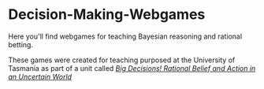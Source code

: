 # Decision-Making-Webgames 

Here you'll find webgames for teaching Bayesian reasoning and rational betting.

These games were created for teaching purposed at the University of Tasmania as part of a unit called [*Big Decisions! Rational Belief and Action in an Uncertain World*](https://www.utas.edu.au/courses/chm/units/psy115-big-decisions!-rational-belief-and-action-in-an-uncertain-world)

